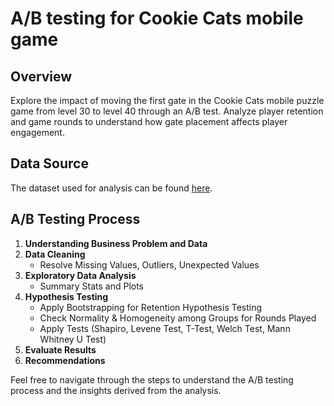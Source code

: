 # A/B testing for Cookie Cats mobile game

## Overview
Explore the impact of moving the first gate in the Cookie Cats mobile puzzle game from level 30 to level 40 through an A/B test. Analyze player retention and game rounds to understand how gate placement affects player engagement.

## Data Source
The dataset used for analysis can be found [here](https://www.kaggle.com/datasets/yufengsui/mobile-games-ab-testing).

## A/B Testing Process

1. **Understanding Business Problem and Data**
2. **Data Cleaning**
    - Resolve Missing Values, Outliers, Unexpected Values
3. **Exploratory Data Analysis**
    - Summary Stats and Plots
4. **Hypothesis Testing**
    - Apply Bootstrapping for Retention Hypothesis Testing
    - Check Normality & Homogeneity among Groups for Rounds Played
    - Apply Tests (Shapiro, Levene Test, T-Test, Welch Test, Mann Whitney U Test)
5. **Evaluate Results**
6. **Recommendations**

Feel free to navigate through the steps to understand the A/B testing process and the insights derived from the analysis.
